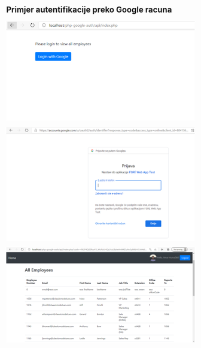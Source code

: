 ## Primjer autentifikacije preko Google racuna ##


![Get All](../readme-images/php-google-auth1.PNG)



![Get All](../readme-images/php-google-auth2.PNG)



![Get All](../readme-images/php-google-auth3.PNG)
